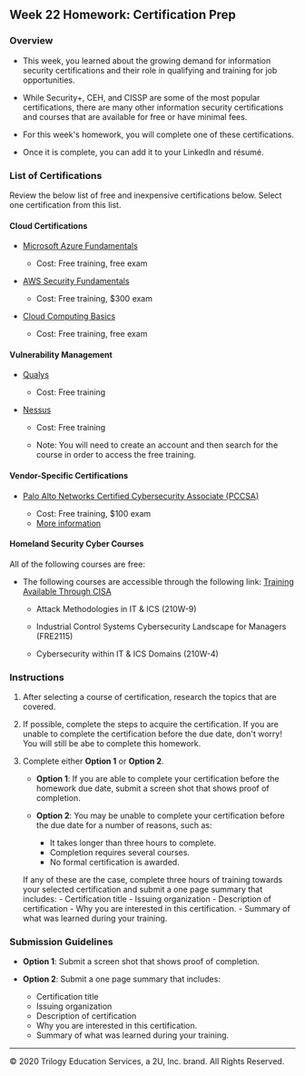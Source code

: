 ## Week 22 Homework: Certification Prep

### Overview

- This week, you learned about the growing demand for information security certifications and their role in qualifying and training for job opportunities.

- While Security+, CEH, and CISSP are some of the most popular certifications, there are many other information security certifications and courses that are available for free or have minimal fees.

- For this week's homework, you will complete one of these certifications.

- Once it is complete, you can add it to your LinkedIn and résumé. 

### List of Certifications

Review the below list of free and inexpensive certifications below. Select one certification from this list.


#### Cloud Certifications

- [Microsoft Azure Fundamentals](https://docs.microsoft.com/en-us/learn/certifications/azure-fundamentals/?tab=tab-learning-paths)
    - Cost: Free training, free exam

- [AWS Security Fundamentals](https://www.aws.training/Details/eLearning?id=34259)
   - Cost: Free training, $300 exam

- [Cloud Computing Basics](https://www.coursera.org/learn/cloud-computing-basics)
   - Cost: Free training, free exam
  

#### Vulnerability Management

- [Qualys](https://www.qualys.com/training/course/vulnerability-management/)

    - Cost: Free training

- [Nessus](https://university.tenable.com/learn/course/25/nessus-scanning)

    - Cost: Free training

    - Note: You will need to create an account and then search for the course in order to access the free training. 


#### Vendor-Specific Certifications

- [Palo Alto Networks Certified Cybersecurity Associate (PCCSA)](https://www.paloaltonetworks.com/services/education/certification#pccsa)

    - Cost: Free training, $100 exam
    -  [More information](https://www.paloaltonetworks.com/content/dam/pan/en_US/assets/pdf/datasheets/education/pccsa-faq.pdf)


#### Homeland Security Cyber Courses

All of the following courses are free: 

- The following courses are accessible through the following link: [Training Available Through CISA](https://us-cert.cisa.gov/ics/Training-Available-Through-ICS-CERT)

    - Attack Methodologies in IT & ICS (210W-9)

    - Industrial Control Systems Cybersecurity Landscape for Managers (FRE2115)

    - Cybersecurity within IT & ICS Domains (210W-4)


### Instructions 

1. After selecting a course of certification, research the topics that are covered.


2. If possible, complete the steps to acquire the certification. If you are unable to complete the certification before the due date, don't worry! You will still be abe to complete this homework. 


3. Complete either **Option 1** or **Option 2**.


    - **Option 1**: If you are able to complete your certification before the homework due date, submit a screen shot that shows proof of completion.
        
    - **Option 2**: You may be unable to complete your certification before the due date for a number of reasons, such as:
        - It takes longer than three hours to complete.
        - Completion requires several courses.
        - No formal certification is awarded. 

    If any of these are the case, complete three hours of training towards your selected certification and submit a one page summary that includes:
        - Certification title
        - Issuing organization
        - Description of certification
        - Why you are interested in this certification.
        - Summary of what was learned during your training.


### Submission Guidelines

- **Option 1**: Submit a screen shot that shows proof of completion.

- **Option 2**: Submit a one page summary that includes:
    - Certification title
    - Issuing organization
    - Description of certification
    - Why you are interested in this certification.
    - Summary of what was learned during your training.


---
© 2020 Trilogy Education Services, a 2U, Inc. brand. All Rights Reserved.  
